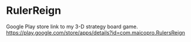 # RulerReign
Google Play store link to my 3-D strategy board game.
https://play.google.com/store/apps/details?id=com.maicopro.RulersReign
